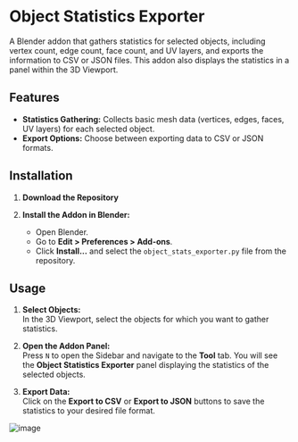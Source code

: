 # Object Statistics Exporter

A Blender addon that gathers statistics for selected objects, including vertex count, edge count, face count, and UV layers, and exports the information to CSV or JSON files. This addon also displays the statistics in a panel within the 3D Viewport.

## Features

- **Statistics Gathering:** Collects basic mesh data (vertices, edges, faces, UV layers) for each selected object.
- **Export Options:** Choose between exporting data to CSV or JSON formats.

## Installation

1. **Download the Repository**


2. **Install the Addon in Blender:**
   - Open Blender.
   - Go to **Edit > Preferences > Add-ons**.
   - Click **Install...** and select the `object_stats_exporter.py` file from the repository.

## Usage

1. **Select Objects:**  
   In the 3D Viewport, select the objects for which you want to gather statistics.

2. **Open the Addon Panel:**  
   Press `N` to open the Sidebar and navigate to the **Tool** tab. You will see the **Object Statistics Exporter** panel displaying the statistics of the selected objects.

3. **Export Data:**  
   Click on the **Export to CSV** or **Export to JSON** buttons to save the statistics to your desired file format.
   
![image](https://github.com/user-attachments/assets/abdbf744-1249-45c6-a7b3-8a85e2b80046)
